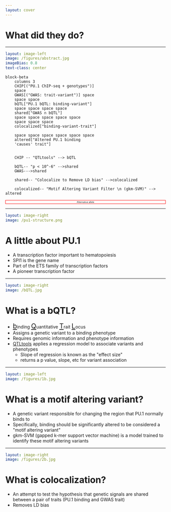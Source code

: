 ```yaml
---
layout: cover
---
```


# What did they do?

---

```yaml
layout: image-left
image: /figures/abstract.jpg
imageBias: 0.8
text-class: center
```

```mermaid {scale: 0.55}
block-beta
	columns 3
	CHIP[("PU.1 ChIP-seq + genotypes")]
	space
	GWAS[("GWAS: trait-variant")] space
	space space
	bQTL["PU.1 bQTL: binding-variant"]
	space space space space
	shared["GWAS ∩ bQTL"]
	space space space space space
	space space space
	colocalized["binding-variant-trait"]

    space space space space space space
    altered["Altered PU.1 binding
    'causes' trait"]


    CHIP -- "QTLtools" --> bQTL

    bQTL-- "p < 10^-6" -->shared
    GWAS--->shared

    shared-- "Colocalize to Remove LD bias" -->colocalized

    colocalized-- "Motif Altering Variant Filter \n (gkm-SVM)" --> altered

```

<v-drag-arrow v-click color="red" pos="519,397,-158,21"/>

<v-drag v-click="+0" pos="516,376,78,40"  >
<div style="font-size: 0.5em; border: 1px solid red; text-align: center; padding: 0.1em">
Alternative allele
</div>
</v-drag>

<!--
The flowchart on the right shows their protocol. They are very careful not to explicity
say that they directly show a causual relationship, but claim that it is more likely for the selected variants to be casual.
-->

---

```yaml
layout: image-right
image: /pu1-structure.png
```

# A little about PU.1

<v-clicks>

- A transcription factor important to hematopoiesis
- SPI1 is the gene name
- Part of the ETS family of transcription factors
- A pioneer transcription factor

</v-clicks>

---

```yaml
layout: image-right
image: /bQTL.jpg
```

# What is a bQTL?

<v-clicks>

- <u style="font-size: 1.5em">b</u>inding <u style="font-size: 1.5em">Q</u>uantitative <u style="font-size: 1.5em">T</u>rait <u style="font-size: 1.5em">L</u>ocus
- Assigns a genetic variant to a binding phenotype
- Requires genomic information and phenotype information
- [QTLtools](https://qtltools.github.io/qtltools/) applies a regression model to associate variants and phenotypes
  - Slope of regression is known as the "effect size"
  - returns a p value, slope, etc for variant association

</v-clicks>

---

```yaml
layout: image-left
image: /figures/1b.jpg
```

# What is a motif altering variant?

<v-clicks>

- A genetic variant responsible for changing the region that PU.1 normally
  binds to
- Specifically, binding should be significantly altered to be considered a
  "motif altering variant"
- gkm-SVM (gapped k-mer support vector machine) is a model trained to identify
  these motif altering variants

</v-clicks>

<v-drag-arrow v-click color="red" pos="516,165,-99,26"/>
<v-drag-arrow v-click color="blue" pos="490,406,-110,-83"/>

<!-- Top letter is reference allele, bottom letter is alternative allele -->

---

```yaml
layout: image-right
image: /figures/2b.jpg
```

# What is colocalization?

<v-clicks>

- An attempt to test the hypothesis that genetic signals are shared between a pair of traits (PU.1 binding and GWAS trait)
- Removes LD bias

</v-clicks>

<!-- this paper intersects 2 different models (increasing the number of assumptions) -->
